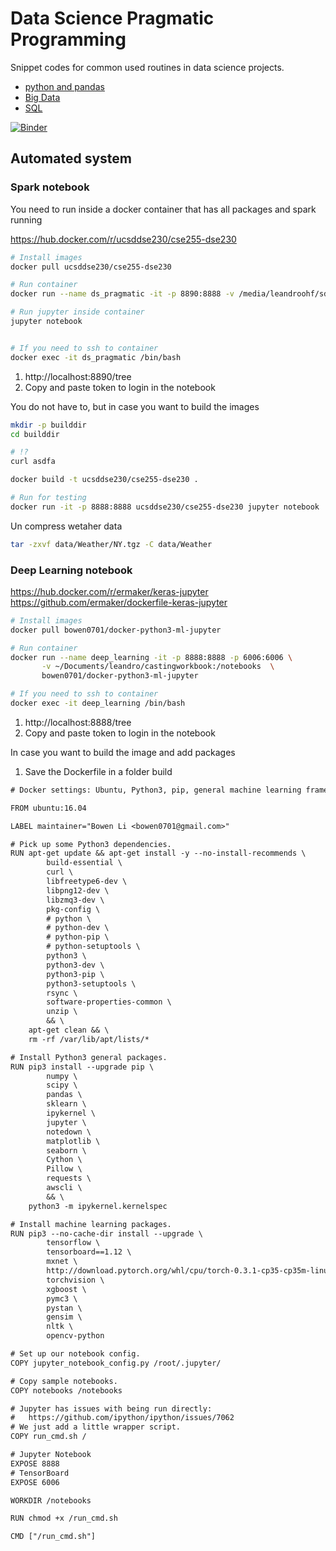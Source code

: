 # Data Science Pragmatic Programming


  Snippet codes for common used routines in data science projects.

  * [python and pandas](ds_pragmatic_programming_python.ipynb)
  * [Big Data](ds_pragmatic_programming_pyspark.ipynb)
  * [SQL](ds_pragmatic_programming_SQL.ipynb)


  [![Binder](https://mybinder.org/badge_logo.svg)](https://mybinder.org/v2/gh/leandroohf/ds_pragmatic_programming.git/master)

## Automated system
### Spark notebook

You need to run inside a docker container that has all packages and spark
running


https://hub.docker.com/r/ucsddse230/cse255-dse230


```sh
# Install images
docker pull ucsddse230/cse255-dse230

# Run container
docker run --name ds_pragmatic -it -p 8890:8888 -v /media/leandroohf/sdb1/leandro/ds_pragmatic_programming:/home/ucsddse230/ ucsddse230/cse255-dse230 /bin/bash

# Run jupyter inside container
jupyter notebook


# If you need to ssh to container
docker exec -it ds_pragmatic /bin/bash

```

1. http://localhost:8890/tree
2. Copy and paste token to login in the notebook


You do not have to, but in case you want to build the images

```sh
mkdir -p builddir
cd builddir

# !?
curl asdfa

docker build -t ucsddse230/cse255-dse230 .

# Run for testing
docker run -it -p 8888:8888 ucsddse230/cse255-dse230 jupyter notebook 
```

 Un compress wetaher data
 
 ```sh
 tar -zxvf data/Weather/NY.tgz -C data/Weather
 ```

### Deep Learning notebook

https://hub.docker.com/r/ermaker/keras-jupyter
https://github.com/ermaker/dockerfile-keras-jupyter


```sh
# Install images
docker pull bowen0701/docker-python3-ml-jupyter

# Run container
docker run --name deep_learning -it -p 8888:8888 -p 6006:6006 \
       -v ~/Documents/leandro/castingworkbook:/notebooks  \
       bowen0701/docker-python3-ml-jupyter

# If you need to ssh to container
docker exec -it deep_learning /bin/bash

```

1. http://localhost:8888/tree
2. Copy and paste token to login in the notebook


In case you want to build the image and add packages


1. Save the Dockerfile in a folder build

```txt
# Docker settings: Ubuntu, Python3, pip, general machine learning frameworks, Jupyter Notebook.

FROM ubuntu:16.04

LABEL maintainer="Bowen Li <bowen0701@gmail.com>"

# Pick up some Python3 dependencies.
RUN apt-get update && apt-get install -y --no-install-recommends \
        build-essential \
        curl \
        libfreetype6-dev \
        libpng12-dev \
        libzmq3-dev \
        pkg-config \
        # python \
        # python-dev \
        # python-pip \
        # python-setuptools \
        python3 \
        python3-dev \
        python3-pip \
        python3-setuptools \
        rsync \
        software-properties-common \
        unzip \
        && \
    apt-get clean && \
    rm -rf /var/lib/apt/lists/*

# Install Python3 general packages.
RUN pip3 install --upgrade pip \
        numpy \
        scipy \
        pandas \
        sklearn \
        ipykernel \
        jupyter \
        notedown \
        matplotlib \
        seaborn \
        Cython \
        Pillow \
        requests \
        awscli \
        && \
    python3 -m ipykernel.kernelspec

# Install machine learning packages.
RUN pip3 --no-cache-dir install --upgrade \
        tensorflow \
        tensorboard==1.12 \
        mxnet \
        http://download.pytorch.org/whl/cpu/torch-0.3.1-cp35-cp35m-linux_x86_64.whl \
        torchvision \
        xgboost \
        pymc3 \
        pystan \
        gensim \
        nltk \
        opencv-python

# Set up our notebook config.
COPY jupyter_notebook_config.py /root/.jupyter/

# Copy sample notebooks.
COPY notebooks /notebooks

# Jupyter has issues with being run directly:
#   https://github.com/ipython/ipython/issues/7062
# We just add a little wrapper script.
COPY run_cmd.sh /

# Jupyter Notebook
EXPOSE 8888
# TensorBoard
EXPOSE 6006

WORKDIR /notebooks

RUN chmod +x /run_cmd.sh

CMD ["/run_cmd.sh"]
```
